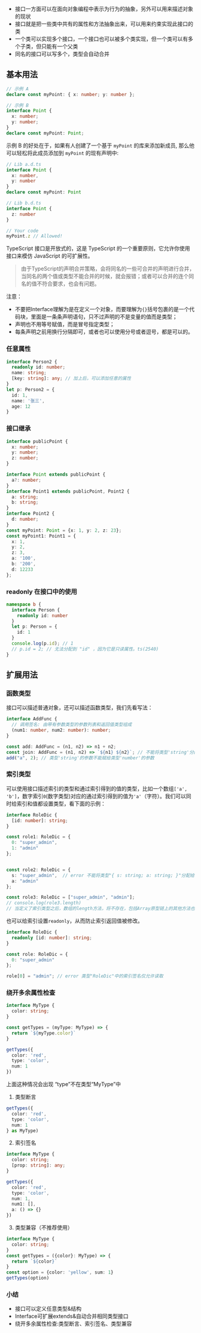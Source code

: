 - 接口一方面可以在面向对象编程中表示为行为的抽象，另外可以用来描述对象的现状
- 接口就是把一些类中共有的属性和方法抽象出来，可以用来约束实现此接口的类
- 一个类可以实现多个接口，一个接口也可以被多个类实现，但一个类可以有多个子类，但只能有一个父类
- 同名的接口可以写多个，类型会自动合并

## 基本用法

```typescript
// 示例 A
declare const myPoint: { x: number; y: number };

// 示例 B
interface Point {
  x: number;
  y: number;
}
declare const myPoint: Point;
```

示例 B 的好处在于，如果有人创建了一个基于 `myPoint` 的库来添加新成员, 那么他可以轻松将此成员添加到 `myPoint` 的现有声明中:

```typescript
// Lib a.d.ts
interface Point {
  x: number,
  y: number
}
declare const myPoint: Point

// Lib b.d.ts
interface Point {
  z: number
}

// Your code
myPoint.z // Allowed!
```

TypeScript 接口是开放式的，这是 TypeScript 的一个重要原则，它允许你使用接口来模仿 JavaScript 的可扩展性。

> 由于TypeScript的声明合并策略，会将同名的一些可合并的声明进行合并，当同名的两个值或类型不能合并的时候，就会报错；或者可以合并的连个同名的值不符合要求，也会有问题。

注意：

- 不要把Interface理解为是在定义一个对象，而要理解为`{}`括号包裹的是一个代码块，里面是一条条声明语句，只不过声明的不是变量的值而是类型；
- 声明也不用等号赋值，而是冒号指定类型；
- 每条声明之前用换行分隔即可，或者也可以使用分号或者逗号，都是可以的。

### 任意属性

```typescript
interface Person2 {
  readonly id: number;
  name: string;
  [key: string]: any; // 加上后，可以添加任意的属性
}
let p: Person2 = {
  id: 1,
  name: '张三',
  age: 12
}

```

### 接口继承
```typescript
interface publicPoint {
  x: number;
  y: number;
  z: number;
}  

interface Point extends publicPoint {
  a?: number;
}
interface Point1 extends publicPoint, Point2 {
  a: string;
  b: string;
}
interface Point2 {
  d: number;
}
const myPoint: Point = {x: 1, y: 2, z: 23};
const myPoint1: Point1 = {
  x: 1,
  y: 2,
  z: 3,
  a: '100',
  b: '200',
  d: 12233
};
```

### readonly 在接口中的使用

```typescript
namespace b {
  interface Person {
    readonly id: number
  }
  let p: Person = {
    id: 1
  }
  console.log(p.id); // 1
  // p.id = 2; // 无法分配到 "id" ，因为它是只读属性。ts(2540)
}

```

## 扩展用法

### 函数类型

接口可以描述普通对象，还可以描述函数类型，我们先看写法：

```typescript
interface AddFunc {
  // 调用签名: 由带有参数类型的参数列表和返回值类型组成
  (num1: number, num2: number): number;
}

const add: AddFunc = (n1, n2) => n1 + n2;
const join: AddFunc = (n1, n2) => `${n1} ${n2}`; // 不能将类型'string'分配给类型'number'
add("a", 2); // 类型'string'的参数不能赋给类型'number'的参数
```

### 索引类型

可以使用接口描述索引的类型和通过索引得到的值的类型，比如一个数组`['a', 'b']`，数字索引`0`(数字类型)对应的通过索引得到的值为`'a'`（字符）。我们可以同时给索引和值都设置类型，看下面的示例：

```typescript
interface RoleDic {
  [id: number]: string;
}

const role1: RoleDic = {
  0: "super_admin",
  1: "admin"
};


const role2: RoleDic = {
  s: "super_admin",  // error 不能将类型"{ s: string; a: string; }"分配给类型"RoleDic"。
  a: "admin"
};

const role3: RoleDic = ["super_admin", "admin"];
// console.log(role3.length)
// 当定义了索引类型之后，数组的length方法，将不存在，包括Array原型链上的其他方法也不存在了
```

也可以给索引设置`readonly`，从而防止索引返回值被修改。

```typescript
interface RoleDic {
  readonly [id: number]: string;
}

const role: RoleDic = {
  0: "super_admin"
};

role[0] = "admin"; // error 类型"RoleDic"中的索引签名仅允许读取
```

### 绕开多余属性检查

```typescript
interface MyType {
  color: string;
}

const getTypes = (myType: MyType) => {
  return `${myType.color}`
}

getTypes({
  color: 'red',
  type: 'color',
  num: 1
})
```

上面这种情况会出现 “type”不在类型“MyType”中

1. 类型断言

```typescript
getTypes({
  color: 'red',
  type: 'color',
  num: 1
} as MyType)
```

2. 索引签名

```typescript
interface MyType {
  color: string;
  [prop: string]: any;
}

getTypes({
  color: 'red',
  type: 'color',
  num: 1,
  num1: [],
  a: () => {}
})
```

3. 类型兼容（不推荐使用）

```typescript
interface MyType {
  color: string;
}
const getTypes = ({color}: MyType) => {
  return `${color}`
}
const option = {color: 'yellow', sum: 1}
getTypes(option)
```


### 小结

- 接口可以定义任意类型&结构
- Interface可扩展extends&自动合并相同类型接口
- 绕开多余属性检查:类型断言、索引签名、类型兼容